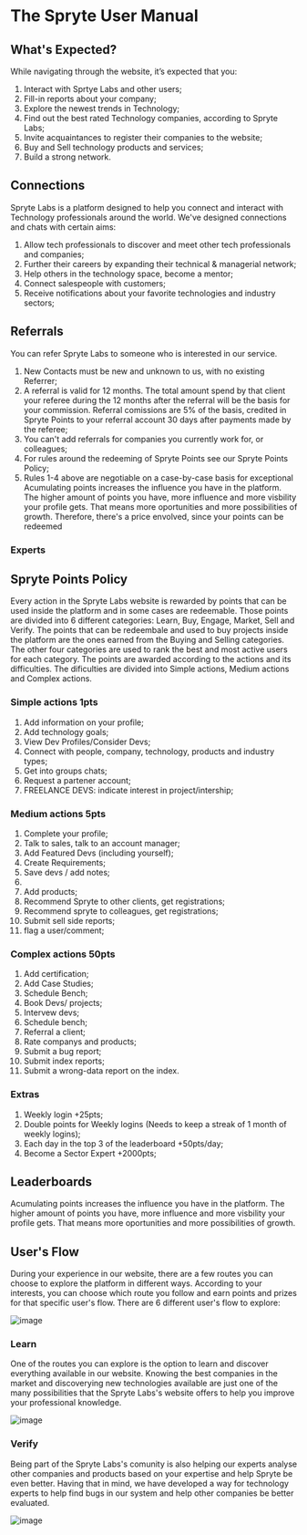 # The Spryte User Manual

## What's Expected?
While navigating through the website, it’s expected that you:

1. Interact with Sprtye Labs and other users;
2. Fill-in reports about your company;
3. Explore the newest trends in Technology;
4. Find out the best rated Technology companies, according to Spryte Labs;
5. Invite acquaintances to register their companies to the website;
6. Buy and Sell technology products and services;
7. Build a strong network.
  
## Connections

Spryte Labs is a platform designed to help you connect and interact with Technology professionals around the world. We've designed connections and chats with certain aims:

1. Allow tech professionals to discover and meet other tech professionals and companies;
2. Further their careers by expanding their technical & managerial network;
3. Help others in the technology space, become a mentor;
4. Connect salespeople with customers;
5. Receive notifications about your favorite technologies and industry sectors;

## Referrals
You can refer Spryte Labs to someone who is interested in our service.

 1. New Contacts must be new and unknown to us, with no existing Referrer;
 2. A referral is valid for 12 months. The total amount spend by that client your referee during the 12 months after the referral will be the basis for your commission. Referral comissions are 5% of the basis, credited in Spryte Points to your referral account 30 days after payments made by the referee; 
 3. You can't add referrals for companies you currently work for, or colleagues;
 4. For rules around the redeeming of Spryte Points see our Spryte Points Policy;
 5. Rules 1-4 above are negotiable on a case-by-case basis for exceptional Acumulating points increases the influence you have in the platform. The higher amount of points you have, more influence and more visbility your profile gets. That means more oportunities and more possibilities of growth. Therefore, there's a price envolved, since your points can be redeemed

### Experts

## Spryte Points Policy
  
 Every action in the Spryte Labs website is rewarded by points that can be used inside the platform and in some cases are redeemable. Those points are divided into 6 different categories: Learn, Buy, Engage, Market, Sell and Verify. The points that can be redeembale and used to buy projects inside the platform are the ones earned from the Buying and Selling categories. The other four categories are used to rank the best and most active users for each category. The points are awarded according to the actions and its difficulties. The dificulties are divided into Simple actions, Medium actions and Complex actions.

### Simple actions 1pts

1. Add information on your profile;
2. Add technology goals;
4. View Dev Profiles/Consider Devs;
5. Connect with people, company, technology, products and industry types;
6. Get into groups chats;
7. Request a partener account;
8. FREELANCE DEVS: indicate interest in project/intership;

### Medium actions 5pts

1. Complete your profile;
2. Talk to sales, talk to an account manager;
3. Add Featured Devs (including yourself);
4. Create Requirements;
5. Save devs / add notes;
6.
7. Add products; 
8. Recommend Spryte to other clients, get registrations; 
9. Recommend spryte to colleagues, get registrations; 
10. Submit sell side reports;
11. flag a user/comment;
  
### Complex actions 50pts

1. Add certification;
2. Add Case Studies;
3. Schedule Bench;
4. Book Devs/ projects;
5. Intervew devs;
6. Schedule bench;
7. Referral a client;
8. Rate companys and products; 
9. Submit a bug report; 
10. Submit  index reports; 
11. Submit a wrong-data report on the index.
  
  
### Extras
  
1. Weekly login +25pts;
2. Double points for Weekly logins (Needs to keep a streak of 1 month of weekly logins);
4. Each day in the top 3 of the leaderboard +50pts/day;
5. Become a Sector Expert +2000pts;


  
## Leaderboards
  
  Acumulating points increases the influence you have in the platform. The higher amount of points you have, more influence and more visbility your profile gets. That means more oportunities and more possibilities of growth. 
  
## User's Flow

  During your experience in our website, there are a few routes you can choose to explore the platform in different ways. According to your interests, you can choose which route you follow and earn points and prizes for that specific user's flow. 
  There are 6 different user's flow to explore: 
  
 ![image](https://user-images.githubusercontent.com/92649029/180339374-a34466fe-7daa-4e9a-8cc7-eb00f026b025.png)
 
 ### Learn 
 
   One of the routes you can explore is the option to learn and discover everything available in our website. Knowing the best companies in the market and discoverying new technologies available are just one of the many possibilities that the Spryte Labs's website offers to help you improve your professional knowledge.   
  
 ![image](https://user-images.githubusercontent.com/92649029/180341297-00c8b040-2ea5-4c3f-9405-f1b2c739bd76.png)

  
  ### Verify
  
   Being part of the Spryte Labs's comunity is also helping our experts analyse other companies and products based on your expertise and help Spryte be even better. Having that in mind, we have developed a way for technology experts to help find bugs in our system and help other companies be better evaluated. 
  
  ![image](https://user-images.githubusercontent.com/92649029/180340088-a4fd366c-b55f-430a-b536-e0a7f1165601.png)



  

   
